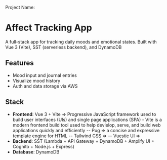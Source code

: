 Project Name:

# Affect Tracking App

A full-stack app for tracking daily moods and emotional states.
Built with Vue 3 (Vite), SST (serverless backend), and DynamoDB

## Features
- Mood input and journal entries
- Visualize mood history
- Auth and data storage via AWS

## Stack
- **Frontend**: Vue 3 + Vite => Progressive JavaScript framework used to build user interfaces (UIs) and single page applications (SPA) - Vite is a modern frontend build tool used to help devlelop, serve, and build web applications quickly and efficiently -- Pug => a concise and expressive template engine for HTML -- Tailwind CSS =>  -- Vuestic UI => 
- **Backend**: SST (Lambda + API Gateway + DynamoDB + Amplify UI + Cognito + Node.js + Express)
- **Database**: DynamoDB
